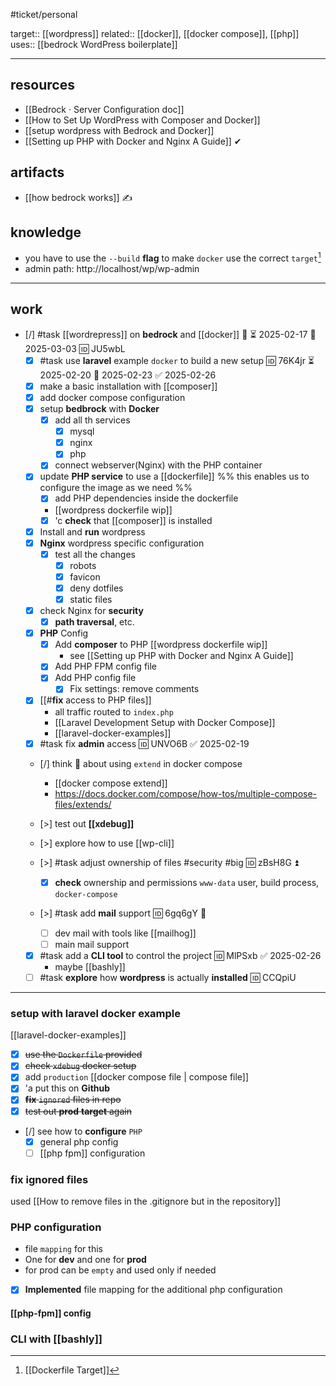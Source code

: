 #ticket/personal

target:: [[wordpress]]
related:: [[docker]], [[docker compose]], [[php]]
uses:: [[bedrock WordPress boilerplate]]
___
## resources
- [[Bedrock · Server Configuration doc]]
- [[How to Set Up WordPress with Composer and Docker]]
- [[setup wordpress with Bedrock and Docker]]
- [[Setting up PHP with Docker and Nginx A Guide]] ✔
## artifacts
- [[how bedrock works]] ✍
## knowledge
- you have to use the `--build` **flag** to make `docker` use the correct `target`[^1] 
- admin path: http://localhost/wp/wp-admin
___
## work

- [/] #task [[wordrepress]] on **bedrock** and [[docker]] 🔼 ⏳ 2025-02-17 📅 2025-03-03 🆔 JU5wbL
	- [x] #task use **laravel** example `docker` to build a new setup 🆔 76K4jr ⏳ 2025-02-20 📅 2025-02-23 ✅ 2025-02-26
	- [x] make a basic installation with [[composer]]
	- [x] add docker compose configuration
	- [x] setup **bedbrock** with **Docker**
		- [x] add all th services
			- [x] mysql
			- [x] nginx
			- [x] php
		- [x] connect webserver(Nginx) with the PHP container
	- [x] update **PHP service** to use a [[dockerfile]] %% this enables us to configure the image as we need %%
		- [x] add PHP dependencies inside the dockerfile
		- [[wordpress dockerfile wip]]
		- [x] 'c **check** that [[composer]] is installed
	- [x] Install and **run** wordpress
	- [x] **Nginx** wordpress specific configuration
		- [x] test all the changes
			- [x] robots
			- [x] favicon
			- [x] deny dotfiles
			- [x] static files
	- [x] check Nginx for **security**
		- [x] **path traversal**, etc.
	- [x] **PHP** Config
		- [x] Add **composer** to PHP [[wordpress dockerfile wip]]
			- see [[Setting up PHP with Docker and Nginx A Guide]]
		- [x] Add PHP FPM config file
		- [x] Add PHP config file
			- [x] Fix settings: remove comments
	- [x] [[#**fix** access to PHP files]]
		- all traffic routed to `index.php`
		- [[Laravel Development Setup with Docker Compose]]
		- [[laravel-docker-examples]] 
	- [x] #task fix **admin** access 🆔 UNVO6B ✅ 2025-02-19
	
	 - [/] think 🤔 about using `extend` in docker compose
		 - [[docker compose extend]]
		 - https://docs.docker.com/compose/how-tos/multiple-compose-files/extends/
	
	- [>] test out **[[xdebug]]**
	- [>] explore how to use [[wp-cli]]
	
	 - [>] #task adjust ownership of files #security #big 🆔 zBsH8G ⏫
		- [x] **check** ownership and permissions
		`www-data` user, build process, `docker-compose`
	 - [>] #task add **mail** support 🆔 6gq6gY 🔼
		 - [ ] dev mail with tools like [[mailhog]]
		 - [ ] main mail support
	 - [x] #task add a **CLI tool** to control the project 🆔 MlPSxb ✅ 2025-02-26
		 - maybe [[bashly]]
	- [ ] #task **explore** how **wordpress** is actually **installed** 🆔 CCQpiU
___
### setup with laravel docker example
[[laravel-docker-examples]]

- [x] ~~use the `Dockerfile` provided~~
- [x] ~~check `xdebug` docker setup~~
- [x] add `production` [[docker compose file | compose file]]
- [x] 'a put this on **Github**
- [x] ~~**fix** `ignored` files in repo~~
- [x] ~~test out **prod** **target** again~~
- [/] see how to **configure** `PHP`
	- [x] general php config
	- [ ] [[php fpm]] configuration

### fix **ignored** files
used [[How to remove files in the .gitignore but in the repository]]

### **PHP configuration**

-  file `mapping` for this
- One for **dev** and one for **prod**
- for prod can be `empty` and used only if needed

- [x] **Implemented** file mapping for the additional php configuration

#### [[php-fpm]] config


### CLI with [[bashly]]




[^1]: [[Dockerfile Target]]